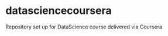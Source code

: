 datasciencecoursera
===================

Repository set up for DataScience course delivered via Coursera
